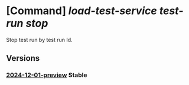 # [Command] _load-test-service test-run stop_

Stop test run by test run Id.

## Versions

### [2024-12-01-preview](/Resources/data-plane/microsoft.loadtestservice/L3Rlc3QtcnVucy97fTpzdG9w/2024-12-01-preview.xml) **Stable**

<!-- data-plane:microsoft.loadtestservice /test-runs/{}:stop 2024-12-01-preview -->
